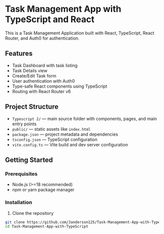 # Task Management App with TypeScript and React

This is a Task Management Application built with React, TypeScript, React Router, and Auth0 for authentication.

## Features

- Task Dashboard with task listing
- Task Details view
- Create/Edit Task form
- User authentication with Auth0
- Type-safe React components using TypeScript
- Routing with React Router v6

## Project Structure

- `Typescript 2/` — main source folder with components, pages, and main entry points
- `public/` — static assets like `index.html`
- `package.json` — project metadata and dependencies
- `tsconfig.json` — TypeScript configuration
- `vite.config.ts` — Vite build and dev server configuration

## Getting Started

### Prerequisites

- Node.js (>=18 recommended)
- npm or yarn package manager

### Installation

1. Clone the repository

```bash
git clone https://github.com/Janderson125/Task-Management-App-with-TypeScript.git
cd Task-Management-App-with-TypeScript
